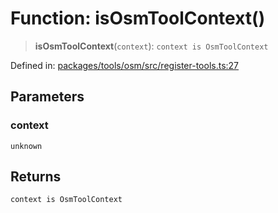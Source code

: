 # Function: isOsmToolContext()

> **isOsmToolContext**(`context`): `context is OsmToolContext`

Defined in: [packages/tools/osm/src/register-tools.ts:27](https://github.com/GeoDaCenter/openassistant/blob/dc72d81a35cf8e46295657303846fbb4ad891993/packages/tools/osm/src/register-tools.ts#L27)

## Parameters

### context

`unknown`

## Returns

`context is OsmToolContext`
